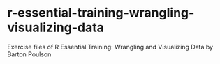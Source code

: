 # r-essential-training-wrangling-visualizing-data
Exercise files of R Essential Training: Wrangling and Visualizing Data by Barton Poulson
